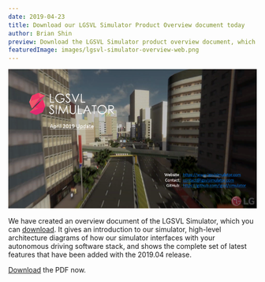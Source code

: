 ```yaml
---
date: 2019-04-23
title: Download our LGSVL Simulator Product Overview document today
author: Brian Shin
preview: Download the LGSVL Simulator product overview document, which introduces the latest version of our simulator, its features, and how it can be used by developers.
featuredImage: images/lgsvl-simulator-overview-web.png
---
```


![LGSVL Simulator Overview](images/lgsvl-simulator-overview-web.png)

We have created an overview document of the LGSVL Simulator, which you can [download](/downloads/LGSVL-Simulator-Overview.pdf). It gives an introduction to our simulator, high-level architecture diagrams of how our simulator interfaces with your autonomous driving software stack, and shows the complete set of latest features that have been added with the 2019.04 release.

[Download](/downloads/LGSVL-Simulator-Overview.pdf) the PDF now.
